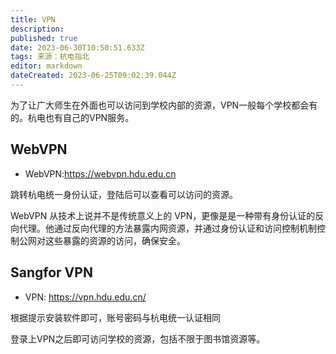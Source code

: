 ```yaml
---
title: VPN
description: 
published: true
date: 2023-06-30T10:50:51.633Z
tags: 来源：杭电指北
editor: markdown
dateCreated: 2023-06-25T09:02:39.044Z
---
```


为了让广大师生在外面也可以访问到学校内部的资源，VPN一般每个学校都会有的。杭电也有自己的VPN服务。

## WebVPN

- WebVPN:<https://webvpn.hdu.edu.cn>

跳转杭电统一身份认证，登陆后可以查看可以访问的资源。

WebVPN 从技术上说并不是传统意义上的 VPN，更像是是一种带有身份认证的反向代理。他通过反向代理的方法暴露内网资源，并通过身份认证和访问控制机制控制公网对这些暴露的资源的访问，确保安全。

## Sangfor VPN

- VPN:  <https://vpn.hdu.edu.cn/>

根据提示安装软件即可，账号密码与杭电统一认证相同

登录上VPN之后即可访问学校的资源，包括不限于图书馆资源等。